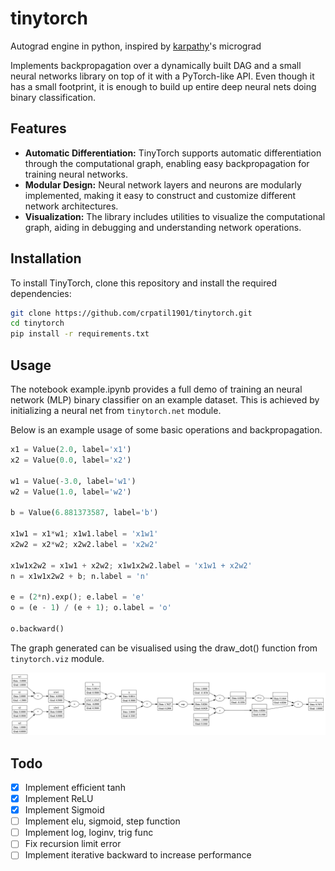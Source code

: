 # tinytorch

Autograd engine in python, inspired by [karpathy](https://github.com/karpathy/micrograd)'s micrograd

Implements backpropagation over a dynamically built DAG and a small neural networks library on top of it with a PyTorch-like API. Even though it has a small footprint, it is enough to build up entire deep neural nets doing binary classification.

## Features

- **Automatic Differentiation:** TinyTorch supports automatic differentiation through the computational graph, enabling easy backpropagation for training neural networks.
- **Modular Design:** Neural network layers and neurons are modularly implemented, making it easy to construct and customize different network architectures.
- **Visualization:** The library includes utilities to visualize the computational graph, aiding in debugging and understanding network operations.

## Installation

To install TinyTorch, clone this repository and install the required dependencies:

```bash
git clone https://github.com/crpatil1901/tinytorch.git
cd tinytorch
pip install -r requirements.txt
```

## Usage

The notebook example.ipynb provides a full demo of training an neural network (MLP) binary classifier on an example dataset. This is achieved by initializing a neural net from `tinytorch.net` module.

Below is an example usage of some basic operations and backpropagation.

```python
x1 = Value(2.0, label='x1')
x2 = Value(0.0, label='x2')

w1 = Value(-3.0, label='w1')
w2 = Value(1.0, label='w2')

b = Value(6.881373587, label='b')

x1w1 = x1*w1; x1w1.label = 'x1w1'
x2w2 = x2*w2; x2w2.label = 'x2w2'

x1w1x2w2 = x1w1 + x2w2; x1w1x2w2.label = 'x1w1 + x2w2'
n = x1w1x2w2 + b; n.label = 'n'

e = (2*n).exp(); e.label = 'e'
o = (e - 1) / (e + 1); o.label = 'o'

o.backward()
```

The graph generated can be visualised using the draw_dot() function from `tinytorch.viz` module.

![example_graph](graph.png)

## Todo

- [x] Implement efficient tanh
- [x] Implement ReLU
- [x] Implement Sigmoid
- [ ] Implement elu, sigmoid, step function
- [ ] Implement log, loginv, trig func
- [ ] Fix recursion limit error
- [ ] Implement iterative backward to increase performance
